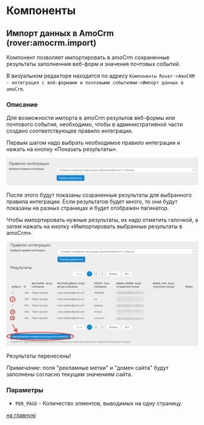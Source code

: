 # Компоненты
## Импорт данных в AmoCrm (rover:amocrm.import)
Компонент позволяет импортировать в amoCrm сохраненные результаты заполненния веб-форм и значения почтовых событий.
 
В визуальном редакторе находится по адресу `Компоненты Rover->AmoCRM - интеграция с веб-формами и почтовыми событиями->Импорт данных в amoCrm`.

### Описание
Для возможности импорта в amoCrm результов веб-формы или почтового события, необходимо, чтобы в административной части создано соответствующее правило интеграции.
 
Первым шагом надо выбрать необходимое правило интеграции и нажать на кнопку «Показать результаты».
 
![Выбор правила интеграции](./components/import-1.png)
 
После этого будут показаны созраненные результаты для выбранного правила интеграции. Если результатов будет много, то они будут показаны на разных страницах и будет отображен пагинатор.

Чтобы импортировать нужные результаты, их надо отметить галочкой, а затем нажать на кнопку «Импортировать выбранные результаты в amoCrm».

![Выбор правила интеграции](./components/import-2.png)

Результаты перенесены!

<i>Примечание</i>: поля "рекламные метки" и "домен сайта" будут заполнены согласно текущим значениям сайта.

### Параметры
* `PER_PAGE` - Количество элментов, выводимых на одну страницу.

[на главную](./README.MD)

